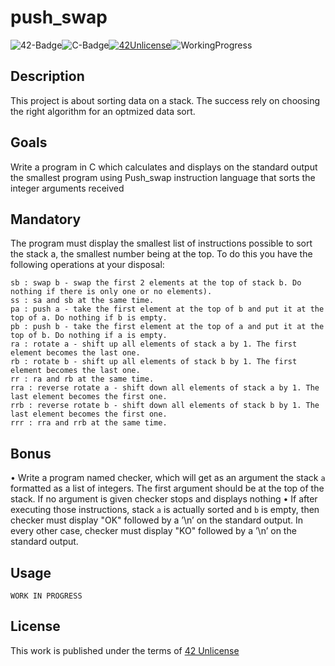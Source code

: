 # push_swap

![42-Badge](https://img.shields.io/badge/%C3%89cole-42SP-blue)![C-Badge](https://img.shields.io/badge/Language-C-lightgrey)[![42Unlicense](https://img.shields.io/badge/License-42Unlicense-yellowgreen)](https://github.com/gcamerli/42unlicense)![WorkingProgress](https://img.shields.io/badge/WORK-IN%20PROGRESS-red)

## Description

This project is about sorting data on a stack. The success rely on choosing the right algorithm for an optmized data sort.

## Goals

Write a program in C which calculates and displays on the standard output the smallest program using Push_swap instruction language that sorts the integer arguments received

## Mandatory

The program must display the smallest list of instructions possible to sort the stack a, the smallest number being at the top.
To do this you have the following operations at your disposal:

```sa : swap a - swap the first 2 elements at the top of stack a. Do nothing if there is only one or no elements).
sb : swap b - swap the first 2 elements at the top of stack b. Do nothing if there is only one or no elements).
ss : sa and sb at the same time.
pa : push a - take the first element at the top of b and put it at the top of a. Do nothing if b is empty.
pb : push b - take the first element at the top of a and put it at the top of b. Do nothing if a is empty.
ra : rotate a - shift up all elements of stack a by 1. The first element becomes the last one.
rb : rotate b - shift up all elements of stack b by 1. The first element becomes the last one.
rr : ra and rb at the same time.
rra : reverse rotate a - shift down all elements of stack a by 1. The last element becomes the first one.
rrb : reverse rotate b - shift down all elements of stack b by 1. The last element becomes the first one.
rrr : rra and rrb at the same time.
```

## Bonus

• Write a program named checker, which will get as an argument the stack ``a`` formatted as a list of integers. The first argument should be at the top of the stack. If no argument is given checker stops and displays nothing
• If after executing those instructions, stack ``a`` is actually sorted and ``b`` is empty, then checker must display "OK" followed by a ’\n’ on the standard output. In every other case, checker must display "KO" followed by a ’\n’ on the standard output.


## Usage

```WORK IN PROGRESS```

## License

This work is published under the terms of [42 Unlicense](https://github.com/gcamerli/42unlicense)